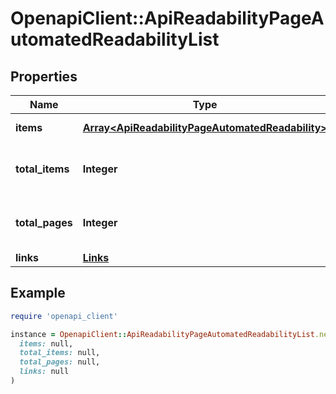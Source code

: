 # OpenapiClient::ApiReadabilityPageAutomatedReadabilityList

## Properties

| Name | Type | Description | Notes |
| ---- | ---- | ----------- | ----- |
| **items** | [**Array&lt;ApiReadabilityPageAutomatedReadability&gt;**](ApiReadabilityPageAutomatedReadability.md) | Set of items. |  |
| **total_items** | **Integer** | Total number of items in result set. |  |
| **total_pages** | **Integer** | Total number of pages in result set. |  |
| **links** | [**Links**](Links.md) |  | [optional] |

## Example

```ruby
require 'openapi_client'

instance = OpenapiClient::ApiReadabilityPageAutomatedReadabilityList.new(
  items: null,
  total_items: null,
  total_pages: null,
  links: null
)
```

